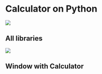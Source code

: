 <h1>Calculator on Python</h1>
<img src="https://sun9-80.userapi.com/impg/B8KsSS-qvrcmAe9n5Ir-gMup2wgVo5lNvmsbtg/o4fvHmariLE.jpg?size=805x41&quality=96&sign=0e22391b30ab0a4e77aee5b2fcccc38a&type=album">
<h2>All libraries</h2>
<img src="https://sun9-29.userapi.com/impg/GXucVwaVEqe78pZtKnf2Y_otaQNycynOGjKduQ/DWma4uJylnA.jpg?size=352x235&quality=96&sign=a8058c31801017dc7701542cf19ace24&type=album">
<h2>Window with Calculator</h2>
